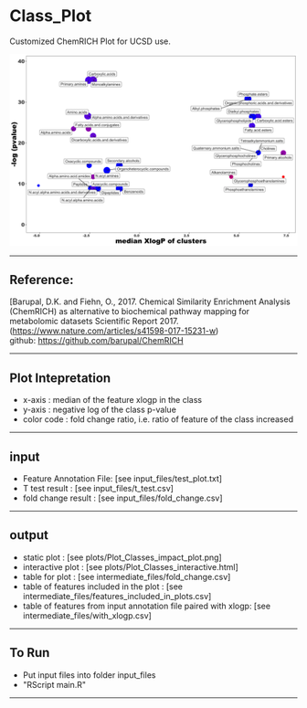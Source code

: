 # Class_Plot
Customized ChemRICH Plot for UCSD use.

![Example Plot](https://github.com/zhz125/Class_Plot/blob/master/Example_input%2Boutput/plots/Plot_Classes_impact_plot.png)

***
## Reference:
[Barupal, D.K. and Fiehn, O., 2017. Chemical Similarity Enrichment Analysis (ChemRICH) as alternative to biochemical pathway mapping for metabolomic datasets Scientific Report 2017. (https://www.nature.com/articles/s41598-017-15231-w)</br>
github: https://github.com/barupal/ChemRICH
***
## Plot Intepretation 
* x-axis : median of the feature xlogp in the class
* y-axis : negative log of the class p-value 
* color code : fold change ratio, i.e. ratio of feature of the class increased
***
## input
* Feature Annotation File: [see input_files/test_plot.txt] </br>
* T test result : [see input_files/t_test.csv] </br>
* fold change result : [see input_files/fold_change.csv] </br>
***
## output
* static plot :  [see plots/Plot_Classes_impact_plot.png] </br>
* interactive plot :  [see plots/Plot_Classes_interactive.html] </br>
* table for plot :  [see intermediate_files/fold_change.csv] </br>
* table of features included in the plot :  [see intermediate_files/features_included_in_plots.csv] </br>
* table of features from input annotation file paired with xlogp:  [see intermediate_files/with_xlogp.csv] </br>
***
## To Run
* Put input files into folder input_files 
* "RScript main.R"
***

